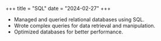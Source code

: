 +++
title = "SQL"
date = "2024-02-27"
+++

- Managed and queried relational databases using SQL.
- Wrote complex queries for data retrieval and manipulation.
- Optimized databases for better performance.